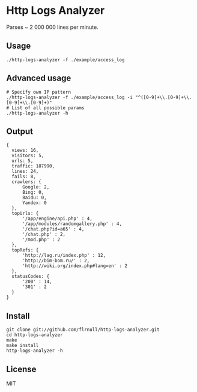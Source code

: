 Http Logs Analyzer
==================

Parses ~ 2 000 000 lines per minute. 

Usage
-----

```shell
./http-logs-analyzer -f ./example/access_log
```

Advanced usage
-----

```shell
# Specify own IP pattern
./http-logs-analyzer -f ./example/access_log -i "^([0-9]+\\.[0-9]+\\.[0-9]+\\.[0-9]+)"
# List of all possible params
./http-logs-analyzer -h
```

Output
------

```shell
{
  views: 16,
  visitors: 5,
  urls: 5,
  traffic: 187990,
  lines: 24,
  fails: 8,
  crawlers: {
      Google: 2,
      Bing: 0,
      Baidu: 0,
      Yandex: 0
  },
  topUrls: {
      '/app/engine/api.php' : 4,
      '/app/modules/randomgallery.php' : 4,
      '/chat.php?id=a65' : 4,
      '/chat.php' : 2,
      '/mod.php' : 2
  },
  topRefs: {
      'http://lag.ru/index.php' : 12,
      'http://bim-bom.ru/' : 2,
      'http://wiki.org/index.php#lang=en' : 2
  },
  statusCodes: {
      '200' : 14,
      '301' : 2
  }
}
```

Install
-------

```shell
git clone git://github.com/flrnull/http-logs-analyzer.git
cd http-logs-analyzer
make
make install
http-logs-analyzer -h
```

License
-------

MIT

